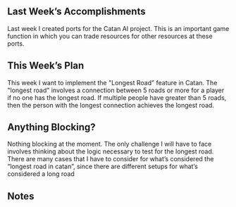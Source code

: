 ## Last Week’s Accomplishments
Last week I created ports for the Catan AI project. This is an important game function in which you can trade resources for other resources at these ports.
## This Week’s Plan
This week I want to implement the "Longest Road" feature in Catan. The "longest road" involves a connection between 5 roads or more for a player if no one has the longest road. If multiple people have greater than 5 roads, then the person with the longest connection achieves the longest road.
## Anything Blocking?
Nothing blocking at the moment. The only challenge I will have to face involves thinking about the logic necessary to test for the longest road. There are many cases that I have to consider for what’s considered the “longest road in catan”, since there are different setups for what’s considered a long road
## Notes
